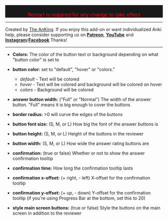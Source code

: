 <div style="color: red; font-size: 16px; background-color: rgb(25, 25, 25); text-align: center;"><br>Restart is required for any change to take effect<br></div>
<hr>

Created by [The AnKing](https://www.ankingmed.com). If you enjoy this add-on or want individualized Anki help, please consider supporting us on **[Patreon](https://www.patreon.com/ankingmed)**, **[YouTube](https://www.youtube.com/theanking)** and **[Instagram](https://www.instagram.com/ankingmed)**/**[Facebook](https://www.facebook.com/ankingmed)** Thanks!

---

* **Colors:** The color of the button text or background depending on what "button color" is set to
* **button color:** set to "default", "hover" or "colors." 
    * _default_ - Text will be colored
    * _hover_ - Text will be colored and background will be colored on hover
    * _colors_ - Background will be colored

* **answer button width:** ("Full" or "Normal") The width of the answer button. "Full" means it is big enough to cover the buttons
* **border radius:** >0 will curve the edges of the buttons
* **button font size:** (S, M, or L) How big the font of the answer buttons is
* **button height:** (S, M, or L) Height of the buttons in the reviewer
* **button width:** (S, M, or L) How wide the answer rating buttons are
* **confirmation:** (true or false) Whether or not to show the answer confirmation tooltip
* **confirmation time:** How long the confirmation tooltip lasts
* **confirmation x-offset:** (+ right, - left) X-offset for the confirmation tooltip 
* **confirmation y-offset:** (+ up, - down) Y-offset for the confirmation tooltip (if you're using Progress Bar at the bottom, set this to 20)
* **style main screen buttons:** (true or false) Style the buttons on the main screen in addition to the reviewer

